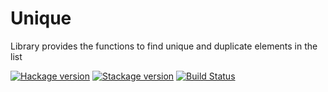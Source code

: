 # Unique
Library provides the functions to find unique and duplicate elements in the list

[![Hackage version](https://img.shields.io/hackage/v/Unique.svg?label=Hackage)](https://hackage.haskell.org/package/Unique) 
[![Stackage version](https://www.stackage.org/package/Unique/badge/lts?label=Stackage)](https://www.stackage.org/package/Unique)
[![Build Status](https://travis-ci.org/kapralVV/Unique.svg?branch=master)](https://travis-ci.org/kapralVV/Unique)
